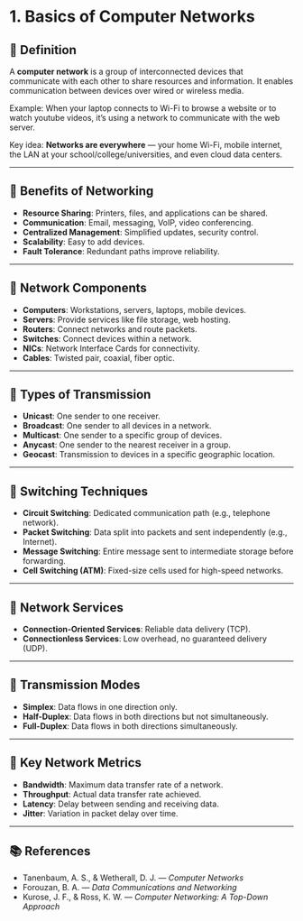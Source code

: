 # 1. Basics of Computer Networks

## 📌 Definition

A **computer network** is a group of interconnected devices that communicate with each other to share resources and information.
It enables communication between devices over wired or wireless media.

Example:
When your laptop connects to Wi-Fi to browse a website or to watch youtube videos, it’s using a network to communicate with the web server.

Key idea:
**Networks are everywhere** — your home Wi-Fi, mobile internet, the LAN at your school/college/universities, and even cloud data centers.

---

## 📌 Benefits of Networking

- **Resource Sharing**: Printers, files, and applications can be shared.
- **Communication**: Email, messaging, VoIP, video conferencing.
- **Centralized Management**: Simplified updates, security control.
- **Scalability**: Easy to add devices.
- **Fault Tolerance**: Redundant paths improve reliability.

---

## 📌 Network Components

- **Computers**: Workstations, servers, laptops, mobile devices.
- **Servers**: Provide services like file storage, web hosting.
- **Routers**: Connect networks and route packets.
- **Switches**: Connect devices within a network.
- **NICs**: Network Interface Cards for connectivity.
- **Cables**: Twisted pair, coaxial, fiber optic.

---

## 📌 Types of Transmission

- **Unicast**: One sender to one receiver.
- **Broadcast**: One sender to all devices in a network.
- **Multicast**: One sender to a specific group of devices.
- **Anycast**: One sender to the nearest receiver in a group.
- **Geocast**: Transmission to devices in a specific geographic location.

---

## 📌 Switching Techniques

- **Circuit Switching**: Dedicated communication path (e.g., telephone network).
- **Packet Switching**: Data split into packets and sent independently (e.g., Internet).
- **Message Switching**: Entire message sent to intermediate storage before forwarding.
- **Cell Switching (ATM)**: Fixed-size cells used for high-speed networks.

---

## 📌 Network Services

- **Connection-Oriented Services**: Reliable data delivery (TCP).
- **Connectionless Services**: Low overhead, no guaranteed delivery (UDP).

---

## 📌 Transmission Modes

- **Simplex**: Data flows in one direction only.
- **Half-Duplex**: Data flows in both directions but not simultaneously.
- **Full-Duplex**: Data flows in both directions simultaneously.

---

## 📌 Key Network Metrics

- **Bandwidth**: Maximum data transfer rate of a network.
- **Throughput**: Actual data transfer rate achieved.
- **Latency**: Delay between sending and receiving data.
- **Jitter**: Variation in packet delay over time.

---

## 📚 References

- Tanenbaum, A. S., & Wetherall, D. J. — _Computer Networks_
- Forouzan, B. A. — _Data Communications and Networking_
- Kurose, J. F., & Ross, K. W. — _Computer Networking: A Top-Down Approach_
